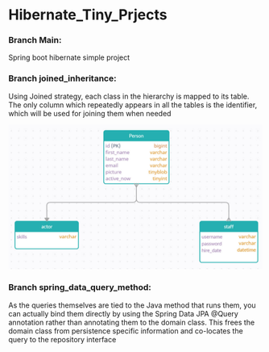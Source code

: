 # Hibernate_Tiny_Prjects

### Branch Main:

Spring boot hibernate simple project

### Branch joined_inheritance:

Using Joined strategy, each class in the hierarchy is mapped to its table. The only column which repeatedly appears in all the tables is the identifier, which will be used for joining them when needed

![](https://github.com/hanabizhani/Hibernate_Tiny_Prjects/blob/joined_inheritance/images/map.jpg?raw=true)

### Branch spring_data_query_method:

As the queries themselves are tied to the Java method that runs them, you can actually bind them directly by using the Spring Data JPA @Query annotation rather than annotating them to the domain class. This frees the domain class from persistence specific information and co-locates the query to the repository interface

